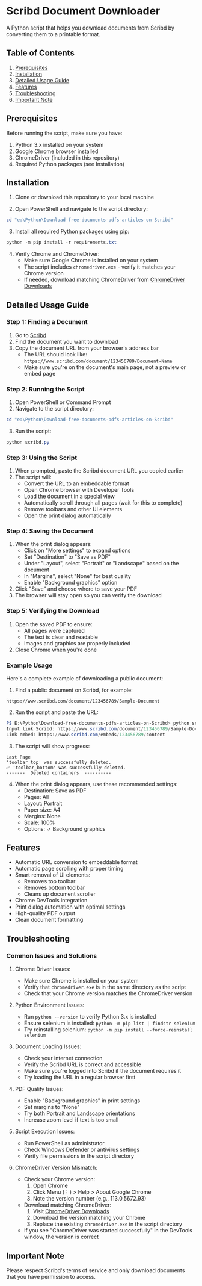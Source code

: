 # Scribd Document Downloader

A Python script that helps you download documents from Scribd by converting them to a printable format.

## Table of Contents
1. [Prerequisites](#prerequisites)
2. [Installation](#installation)
3. [Detailed Usage Guide](#detailed-usage-guide)
4. [Features](#features)
5. [Troubleshooting](#troubleshooting)
6. [Important Note](#important-note)

## Prerequisites

Before running the script, make sure you have:

1. Python 3.x installed on your system
2. Google Chrome browser installed
3. ChromeDriver (included in this repository)
4. Required Python packages (see Installation)

## Installation

1. Clone or download this repository to your local machine

2. Open PowerShell and navigate to the script directory:
```powershell
cd "e:\Python\Download-free-documents-pdfs-articles-on-Scribd"
```

3. Install all required Python packages using pip:
```powershell
python -m pip install -r requirements.txt
```

4. Verify Chrome and ChromeDriver:
   - Make sure Google Chrome is installed on your system
   - The script includes `chromedriver.exe` - verify it matches your Chrome version
   - If needed, download matching ChromeDriver from [ChromeDriver Downloads](https://sites.google.com/chromium.org/driver/)

## Detailed Usage Guide

### Step 1: Finding a Document
1. Go to [Scribd](https://www.scribd.com)
2. Find the document you want to download
3. Copy the document URL from your browser's address bar
   - The URL should look like: `https://www.scribd.com/document/123456789/Document-Name`
   - Make sure you're on the document's main page, not a preview or embed page

### Step 2: Running the Script
1. Open PowerShell or Command Prompt
2. Navigate to the script directory:
```powershell
cd "e:\Python\Download-free-documents-pdfs-articles-on-Scribd"
```
3. Run the script:
```powershell
python scribd.py
```

### Step 3: Using the Script
1. When prompted, paste the Scribd document URL you copied earlier
2. The script will:
   - Convert the URL to an embeddable format
   - Open Chrome browser with Developer Tools
   - Load the document in a special view
   - Automatically scroll through all pages (wait for this to complete)
   - Remove toolbars and other UI elements
   - Open the print dialog automatically

### Step 4: Saving the Document
1. When the print dialog appears:
   - Click on "More settings" to expand options
   - Set "Destination" to "Save as PDF"
   - Under "Layout", select "Portrait" or "Landscape" based on the document
   - In "Margins", select "None" for best quality
   - Enable "Background graphics" option
2. Click "Save" and choose where to save your PDF
3. The browser will stay open so you can verify the download

### Step 5: Verifying the Download
1. Open the saved PDF to ensure:
   - All pages were captured
   - The text is clear and readable
   - Images and graphics are properly included
2. Close Chrome when you're done

### Example Usage

Here's a complete example of downloading a public document:

1. Find a public document on Scribd, for example:
```
https://www.scribd.com/document/123456789/Sample-Document
```

2. Run the script and paste the URL:
```powershell
PS E:\Python\Download-free-documents-pdfs-articles-on-Scribd> python scribd.py
Input link Scribd: https://www.scribd.com/document/123456789/Sample-Document
Link embed: https://www.scribd.com/embeds/123456789/content
```

3. The script will show progress:
```
Last Page
'toolbar_top' was successfully deleted.
✅ 'toolbar_bottom' was successfully deleted.
-------  Deleted containers  ----------
```

4. When the print dialog appears, use these recommended settings:
   - Destination: Save as PDF
   - Pages: All
   - Layout: Portrait
   - Paper size: A4
   - Margins: None
   - Scale: 100%
   - Options: ✓ Background graphics

## Features

- Automatic URL conversion to embeddable format
- Automatic page scrolling with proper timing
- Smart removal of UI elements:
  - Removes top toolbar
  - Removes bottom toolbar
  - Cleans up document scroller
- Chrome DevTools integration
- Print dialog automation with optimal settings
- High-quality PDF output
- Clean document formatting

## Troubleshooting

### Common Issues and Solutions

1. Chrome Driver Issues:
   - Make sure Chrome is installed on your system
   - Verify that `chromedriver.exe` is in the same directory as the script
   - Check that your Chrome version matches the ChromeDriver version

2. Python Environment Issues:
   - Run `python --version` to verify Python 3.x is installed
   - Ensure selenium is installed: `python -m pip list | findstr selenium`
   - Try reinstalling selenium: `python -m pip install --force-reinstall selenium`

3. Document Loading Issues:
   - Check your internet connection
   - Verify the Scribd URL is correct and accessible
   - Make sure you're logged into Scribd if the document requires it
   - Try loading the URL in a regular browser first

4. PDF Quality Issues:
   - Enable "Background graphics" in print settings
   - Set margins to "None"
   - Try both Portrait and Landscape orientations
   - Increase zoom level if text is too small

5. Script Execution Issues:
   - Run PowerShell as administrator
   - Check Windows Defender or antivirus settings
   - Verify file permissions in the script directory

6. ChromeDriver Version Mismatch:
   - Check your Chrome version:
     1. Open Chrome
     2. Click Menu (⋮) > Help > About Google Chrome
     3. Note the version number (e.g., 113.0.5672.93)
   - Download matching ChromeDriver:
     1. Visit [ChromeDriver Downloads](https://sites.google.com/chromium.org/driver/)
     2. Download the version matching your Chrome
     3. Replace the existing `chromedriver.exe` in the script directory
   - If you see "ChromeDriver was started successfully" in the DevTools window, the version is correct

## Important Note

Please respect Scribd's terms of service and only download documents that you have permission to access.
